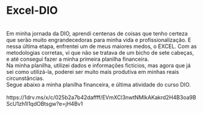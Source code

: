 # Excel-DIO
<br>
Em minha jornada da DIO, aprendi centenas de coisas que tenho certeza que serão muito engrandecedoras para minha vida e profissionalização. E nessa última etapa, enfrentei um de meus maiores medos, o EXCEL. Com as metodologias corretas, vi que não se tratava de um bicho de sete cabeças, e até consegui fazer a minha primeira planilha financeira. <br>
Na minha planilha, utilizei dados e informações ficticios, mas agora que já sei como utilizá-la, poderei ser muito mais produtiva em minhas reais circunstâncias. <br>
Segue abaixo a minha planilha financeira, e última atividade do curso DIO. <br>
<br>
https://1drv.ms/x/c/025b2a7b42daffff/EVmXCl3nwtNMlkAKakrd2H4B3oa9BScU1zh1l1qdOBtsgw?e=jH4Bv1
